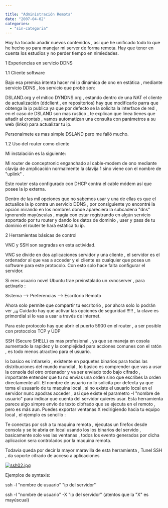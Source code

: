 ```yaml
---

title: "Administración Remota"
date: "2007-04-02"
categories: 
  - "sin-categoria"
---
```


Hoy ha tocado añadir nuevos contenidos , así que he unificado todo lo que he hecho yo para manejar mi server de forma remota. Hay que tener en cuenta los estudios y no perder tiempo en nimiedades.

1 Experiencias en servicio DDNS

1.1 Cliente software

Bajo esa premisa intenta hacer mi ip dinámica de ono en estática , mediante servicio DDNS , los servicio que probé son:

DSLAND.org y el mítico DYNDNS.org , estando dentro de una NAT el cliente de actualización (ddclient , en repositorios) hay que modificarlo parra que obtenga la ip publica ya que por defecto se la solicita la interface de red , en el caso de DSLAND son mas rustico , te explican que linea tienes que añadir al crontab , vamos automatizan una consulta con parámetros a su web (links) para actualizar tu ip.

Personalmete es mas simple DSLAND pero me falló mucho.

1.2 Uso del router como cliente

Mi instalación es la siguiente:

Mi router de conceptronic enganchado al cable-modem de ono mediante clavija de amplicación normalmente la clavija 1 sino viene con el nombre de "uplink" .

Este router esta configurado con DHCP contra el cable módem así que posee la ip externa.

Dentro de las mil opciones que no sabemos usar y una de ellas es que el actualice la ip contra un servicio DDNS , por consiguiente yo encontré la opción mirando en los nombres donde apareciera la subcadena "dns" ignorando mayúsculas , magia con estar registrando en algún servicio soportado por tu router y dando los datos de dominio , user y pass de tu dominio el router te hará estática tu ip.

2 Herramientas básicas de control

VNC y SSH son sagradas en esta actividad.

VNC se divide en dos aplicaciones servidor y una cliente , el servidor es el ordenador al que vas a acceder y el cliente es cualquier que posea un software para este protocolo. Con esto solo hace falta configurar el servidor.

Si eres usuario novel Ubuntu trae preinstalado un xvncserver , para activarlo :

Sistema --> Preferencias --> Escritorio Remoto

Ahora solo permite que compartir tu escritorio , por ahora solo lo podrán ver ,¡¡¡ Cuidado hay que activar las opciones de seguridad !!!!! , la clave es primordial si lo vas a usar a través de internet.

Para este protocolo hay que abrir el puerto 5900 en el router , a ser posible con protocolos TCP y UDP

SSH (Secure SHELL) es mas profesional , ya que se maneja en cosola aumentado la rapidez y la complejidad para acciones comunes con el ratón , es todo menos atractivo para el usuario.

lo basico es intlarselo , existente en paquetes binarios para todas las distribuciones del mundo mundial , lo basico es comprender que vas a usar la consola del otro ordenador y va ser enviado todo bajo cifrado , importante entender que tu no envias una orden sino que escribes la orden directamente allí. El nombre de usuario no lo solicita por defecta ya que toma el usuaario de tu maquina local , si no existe el usuario local en el servidor nunc apodras acceder , asi que existe el parametro -l "nombre de usuario" para indicar que cuenta del servidor quieres usar. Esta herramienta parece algo simpre envio de texto cibfrado que se ejecuta en el remoto , pero es más aun. Puedes exportar ventanas X redirigiendo hacia tu equipo local , el ejemplo es sencillo :

Te conectas por ssh a tu maquina remota , ejecutas un firefox desde consola y se te abria en local usando los los binarios del servido , basicamente solo ves las ventanas , todos los evento generados por dicha aplicacion sera controlados por la maquina remota.

Todavía queda por decir la mayor maravilla de esta herramienta , Tunel SSH , da soporte cifrado de acceso a aplicaciones

[![ssh02.jpg](images/ssh02.thumbnail.jpg)](https://sicotico.files.wordpress.com/2007/03/ssh02.jpg "Enlace directo a archivo")

Ejemplos de syntaxis:

ssh -l "nombre de usuario" "ip del servidor"

ssh -l "nombre de usuario" -X "ip del servidor" (atentos que la "X" es mayúscual)

